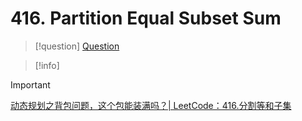 # 416. Partition Equal Subset Sum


>[!question] [Question](https://leetcode.com/problems/partition-equal-subset-sum/)

>[!info] 

>[!important] 
>[动态规划之背包问题，这个包能装满吗？| LeetCode：416.分割等和子集](https://www.bilibili.com/video/BV1rt4y1N7jE/)
>
 